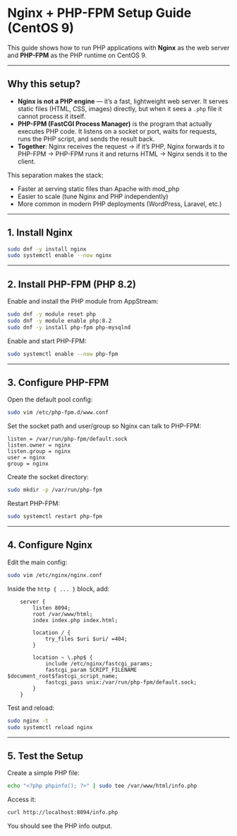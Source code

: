 # Nginx + PHP-FPM Setup Guide (CentOS 9)

This guide shows how to run PHP applications with **Nginx** as the web server and **PHP-FPM** as the PHP runtime on CentOS 9.

---

## Why this setup?

- **Nginx is not a PHP engine** — it’s a fast, lightweight web server. It serves static files (HTML, CSS, images) directly, but when it sees a `.php` file it cannot process it itself.  
- **PHP-FPM (FastCGI Process Manager)** is the program that actually executes PHP code. It listens on a socket or port, waits for requests, runs the PHP script, and sends the result back.  
- **Together**: Nginx receives the request → if it’s PHP, Nginx forwards it to PHP-FPM → PHP-FPM runs it and returns HTML → Nginx sends it to the client.

This separation makes the stack:
- Faster at serving static files than Apache with mod_php
- Easier to scale (tune Nginx and PHP independently)
- More common in modern PHP deployments (WordPress, Laravel, etc.)

---

## 1. Install Nginx
```bash
sudo dnf -y install nginx
sudo systemctl enable --now nginx
```

---

## 2. Install PHP-FPM (PHP 8.2)
Enable and install the PHP module from AppStream:
```bash
sudo dnf -y module reset php
sudo dnf -y module enable php:8.2
sudo dnf -y install php-fpm php-mysqlnd
```

Enable and start PHP-FPM:
```bash
sudo systemctl enable --now php-fpm
```

---

## 3. Configure PHP-FPM
Open the default pool config:
```bash
sudo vim /etc/php-fpm.d/www.conf
```

Set the socket path and user/group so Nginx can talk to PHP-FPM:
```
listen = /var/run/php-fpm/default.sock
listen.owner = nginx
listen.group = nginx
user = nginx
group = nginx
```

Create the socket directory:
```bash
sudo mkdir -p /var/run/php-fpm
```

Restart PHP-FPM:
```bash
sudo systemctl restart php-fpm
```

---

## 4. Configure Nginx
Edit the main config:
```bash
sudo vim /etc/nginx/nginx.conf
```

Inside the `http { ... }` block, add:
```nginx
    server {
        listen 8094;
        root /var/www/html;
        index index.php index.html;

        location / {
            try_files $uri $uri/ =404;
        }

        location ~ \.php$ {
            include /etc/nginx/fastcgi_params;
            fastcgi_param SCRIPT_FILENAME $document_root$fastcgi_script_name;
            fastcgi_pass unix:/var/run/php-fpm/default.sock;
        }
    }
```

Test and reload:
```bash
sudo nginx -t
sudo systemctl reload nginx
```

---

## 5. Test the Setup
Create a simple PHP file:
```bash
echo "<?php phpinfo(); ?>" | sudo tee /var/www/html/info.php
```

Access it:
```bash
curl http://localhost:8094/info.php
```

You should see the PHP info output.
